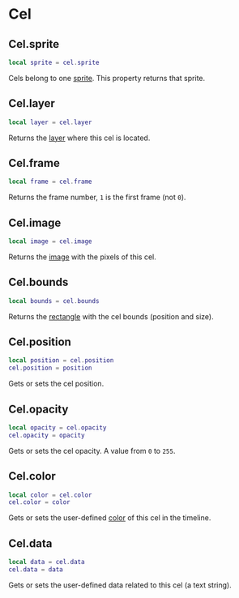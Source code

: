 # Cel

## Cel.sprite

```lua
local sprite = cel.sprite
```

Cels belong to one [sprite](sprite.md). This property returns that sprite.

## Cel.layer

```lua
local layer = cel.layer
```

Returns the [layer](layer.md) where this cel is located.

## Cel.frame

```lua
local frame = cel.frame
```

Returns the frame number, `1` is the first frame (not `0`).

## Cel.image

```lua
local image = cel.image
```

Returns the [image](image.md) with the pixels of this cel.

## Cel.bounds

```lua
local bounds = cel.bounds
```

Returns the [rectangle](rectangle.md) with the cel bounds (position
and size).

## Cel.position

```lua
local position = cel.position
cel.position = position
```

Gets or sets the cel position.

## Cel.opacity

```lua
local opacity = cel.opacity
cel.opacity = opacity
```

Gets or sets the cel opacity. A value from `0` to `255`.

## Cel.color

```lua
local color = cel.color
cel.color = color
```

Gets or sets the user-defined [color](color.md) of this cel in the timeline.

## Cel.data

```lua
local data = cel.data
cel.data = data
```

Gets or sets the user-defined data related to this cel (a text string).

